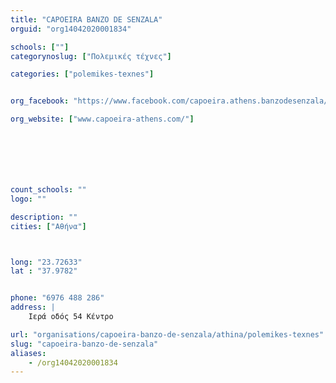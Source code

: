 ```yaml
---
title: "CAPOEIRA BANZO DE SENZALA"
orguid: "org14042020001834"

schools: [""]
categorynoslug: ["Πολεμικές τέχνες"]

categories: ["polemikes-texnes"]


org_facebook: "https://www.facebook.com/capoeira.athens.banzodesenzala/"

org_website: ["www.capoeira-athens.com/"]







count_schools: ""
logo: ""

description: ""
cities: ["Αθήνα"]



long: "23.72633"
lat : "37.9782"


phone: "6976 488 286"
address: |
    Ιερά οδός 54 Κέντρο

url: "organisations/capoeira-banzo-de-senzala/athina/polemikes-texnes"
slug: "capoeira-banzo-de-senzala"
aliases:
    - /org14042020001834
---
```



